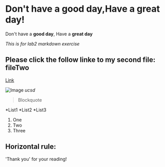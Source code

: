 # Don't have a good day,Have a great day!

Don't have a **good day**, Have a **great day**

*This is for lab2 markdown exercise*

## Please click the follow linke to my second file: fileTwo

[Link](https://linjunl.github.io/cse15l-lab-reports/fileTwo.html)


![Image](https://www.google.com/search?q=images+ucsd&tbm=isch&ved=2ahUKEwi5urSfuoX3AhWYAzQIHX1NAhsQ2-cCegQIABAA&oq=images+ucsd&gs_lcp=CgNpbWcQAzIGCAAQCBAeMgYIABAIEB4yBggAEAgQHjIGCAAQCBAeOgUIABCABDoGCAAQBxAeOgYIABAFEB46CAgAEIAEELEDOgcIABCxAxBDOgQIABBDOggIABCxAxCDAToLCAAQgAQQsQMQgwE6BAgAEANQ0w5YwcQCYLPFAmgNcAB4AIABaYgBvxGSAQQyNy4ymAEAoAEBqgELZ3dzLXdpei1pbWewAQDAAQE&sclient=img&ei=G69QYvnAHZiH0PEP_ZqJ2AE&bih=821&biw=1440#imgrc=KO0JsqBn0LpQgM.png)
*ucsd*

>Blockquote

*List1
*List2
*List3

1. One
2. Two
3. Three

Horizontal rule:
---

'Thank you' for your reading!




